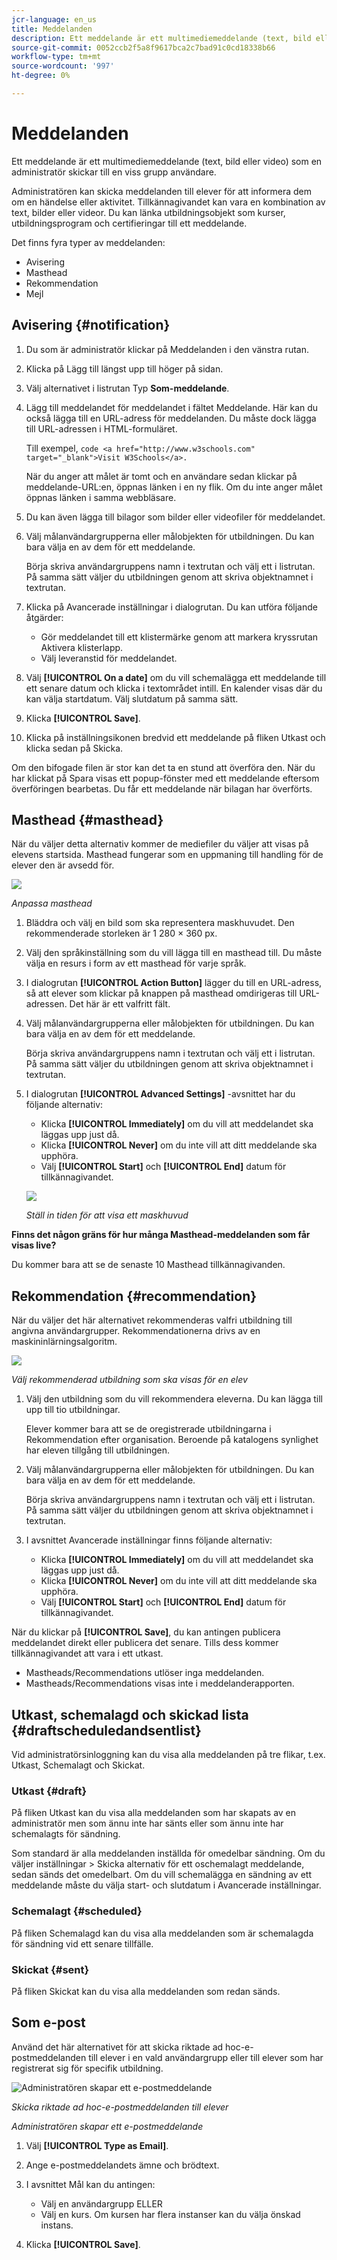 ```yaml
---
jcr-language: en_us
title: Meddelanden
description: Ett meddelande är ett multimediemeddelande (text, bild eller video) som en administratör skickar till en viss grupp användare.
source-git-commit: 0052ccb2f5a8f9617bca2c7bad91c0cd18338b66
workflow-type: tm+mt
source-wordcount: '997'
ht-degree: 0%

---
```




# Meddelanden

Ett meddelande är ett multimediemeddelande (text, bild eller video) som en administratör skickar till en viss grupp användare.

Administratören kan skicka meddelanden till elever för att informera dem om en händelse eller aktivitet. Tillkännagivandet kan vara en kombination av text, bilder eller videor. Du kan länka utbildningsobjekt som kurser, utbildningsprogram och certifieringar till ett meddelande.

Det finns fyra typer av meddelanden:

* Avisering
* Masthead
* Rekommendation
* Mejl

## Avisering {#notification}

1. Du som är administratör klickar på Meddelanden i den vänstra rutan.
1. Klicka på Lägg till längst upp till höger på sidan.
1. Välj alternativet i listrutan Typ **Som-meddelande**.
1. Lägg till meddelandet för meddelandet i fältet Meddelande. Här kan du också lägga till en URL-adress för meddelanden. Du måste dock lägga till URL-adressen i HTML-formuläret.

   Till exempel,  `code <a href="http://www.w3schools.com" target="_blank">Visit W3Schools</a>.`

   När du anger att målet är tomt och en användare sedan klickar på meddelande-URL:en, öppnas länken i en ny flik. Om du inte anger målet öppnas länken i samma webbläsare.

1. Du kan även lägga till bilagor som bilder eller videofiler för meddelandet.
1. Välj målanvändargrupperna eller målobjekten för utbildningen. Du kan bara välja en av dem för ett meddelande.

   Börja skriva användargruppens namn i textrutan och välj ett i listrutan. På samma sätt väljer du utbildningen genom att skriva objektnamnet i textrutan.

1. Klicka på Avancerade inställningar i dialogrutan. Du kan utföra följande åtgärder:

   * Gör meddelandet till ett klistermärke genom att markera kryssrutan Aktivera klisterlapp.
   * Välj leveranstid för meddelandet.

1. Välj **[!UICONTROL On a date]** om du vill schemalägga ett meddelande till ett senare datum och klicka i textområdet intill. En kalender visas där du kan välja startdatum. Välj slutdatum på samma sätt.
1. Klicka **[!UICONTROL Save]**.
1. Klicka på inställningsikonen bredvid ett meddelande på fliken Utkast och klicka sedan på Skicka.

Om den bifogade filen är stor kan det ta en stund att överföra den. När du har klickat på Spara visas ett popup-fönster med ett meddelande eftersom överföringen bearbetas. Du får ett meddelande när bilagan har överförts.

## Masthead {#masthead}

När du väljer detta alternativ kommer de mediefiler du väljer att visas på elevens startsida. Masthead fungerar som en uppmaning till handling för de elever den är avsedd för.

![](assets/masthead-announcement.png)

*Anpassa masthead*

1. Bläddra och välj en bild som ska representera maskhuvudet. Den rekommenderade storleken är 1 280 × 360 px.
1. Välj den språkinställning som du vill lägga till en masthead till. Du måste välja en resurs i form av ett masthead för varje språk.
1. I dialogrutan **[!UICONTROL Action Button]** lägger du till en URL-adress, så att elever som klickar på knappen på masthead omdirigeras till URL-adressen. Det här är ett valfritt fält.
1. Välj målanvändargrupperna eller målobjekten för utbildningen. Du kan bara välja en av dem för ett meddelande.

   Börja skriva användargruppens namn i textrutan och välj ett i listrutan. På samma sätt väljer du utbildningen genom att skriva objektnamnet i textrutan.

1. I dialogrutan **[!UICONTROL Advanced Settings]** -avsnittet har du följande alternativ:

   * Klicka **[!UICONTROL Immediately]** om du vill att meddelandet ska läggas upp just då.
   * Klicka **[!UICONTROL Never]** om du inte vill att ditt meddelande ska upphöra.
   * Välj **[!UICONTROL Start]** och **[!UICONTROL End]** datum för tillkännagivandet.

   ![](assets/advanced-settings.png)

   *Ställ in tiden för att visa ett maskhuvud*

**Finns det någon gräns för hur många Masthead-meddelanden som får visas live?**

Du kommer bara att se de senaste 10 Masthead tillkännagivanden.

## Rekommendation {#recommendation}

När du väljer det här alternativet rekommenderas valfri utbildning till angivna användargrupper. Rekommendationerna drivs av en maskininlärningsalgoritm.

![](assets/recommendation-announcement.png)

*Välj rekommenderad utbildning som ska visas för en elev*

1. Välj den utbildning som du vill rekommendera eleverna. Du kan lägga till upp till tio utbildningar.

   Elever kommer bara att se de oregistrerade utbildningarna i Rekommendation efter organisation. Beroende på katalogens synlighet har eleven tillgång till utbildningen.

1. Välj målanvändargrupperna eller målobjekten för utbildningen. Du kan bara välja en av dem för ett meddelande.

   Börja skriva användargruppens namn i textrutan och välj ett i listrutan. På samma sätt väljer du utbildningen genom att skriva objektnamnet i textrutan.

1. I avsnittet Avancerade inställningar finns följande alternativ:

   * Klicka **[!UICONTROL Immediately]** om du vill att meddelandet ska läggas upp just då.
   * Klicka **[!UICONTROL Never]** om du inte vill att ditt meddelande ska upphöra.
   * Välj **[!UICONTROL Start]** och **[!UICONTROL End]** datum för tillkännagivandet.

   <!--![](assets/advanced-settings.png)-->

När du klickar på **[!UICONTROL Save]**, du kan antingen publicera meddelandet direkt eller publicera det senare. Tills dess kommer tillkännagivandet att vara i ett utkast.

* Mastheads/Recommendations utlöser inga meddelanden.
* Mastheads/Recommendations visas inte i meddelanderapporten.

## Utkast, schemalagd och skickad lista {#draftscheduledandsentlist}

Vid administratörsinloggning kan du visa alla meddelanden på tre flikar, t.ex. Utkast, Schemalagt och Skickat.

<!--![](assets/three-tabs-announcement1.png)-->

### Utkast {#draft}

På fliken Utkast kan du visa alla meddelanden som har skapats av en administratör men som ännu inte har sänts eller som ännu inte har schemalagts för sändning.

Som standard är alla meddelanden inställda för omedelbar sändning. Om du väljer inställningar > Skicka alternativ för ett oschemalagt meddelande, sedan sänds det omedelbart. Om du vill schemalägga en sändning av ett meddelande måste du välja start- och slutdatum i Avancerade inställningar.

### Schemalagt {#scheduled}

På fliken Schemalagd kan du visa alla meddelanden som är schemalagda för sändning vid ett senare tillfälle.

### Skickat {#sent}

På fliken Skickat kan du visa alla meddelanden som redan sänds.

## Som e-post

Använd det här alternativet för att skicka riktade ad hoc-e-postmeddelanden till elever i en vald användargrupp eller till elever som har registrerat sig för specifik utbildning.

![Administratören skapar ett e-postmeddelande](assets/email-announcement-admin.png)

*Skicka riktade ad hoc-e-postmeddelanden till elever*

*Administratören skapar ett e-postmeddelande*

1. Välj **[!UICONTROL Type as Email]**.
1. Ange e-postmeddelandets ämne och brödtext.
1. I avsnittet Mål kan du antingen:

   * Välj en användargrupp ELLER
   * Välj en kurs. Om kursen har flera instanser kan du välja önskad instans.

1. Klicka **[!UICONTROL Save]**.
